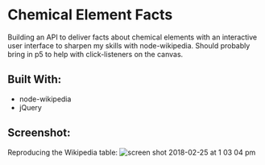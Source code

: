 # Chemical Element Facts
Building an API to deliver facts about chemical elements with an interactive user interface to sharpen my skills with node-wikipedia. Should probably bring in p5 to help with click-listeners on the canvas.

## Built With:
- node-wikipedia
- jQuery

## Screenshot:
Reproducing the Wikipedia table:
![screen shot 2018-02-25 at 1 03 04 pm](https://user-images.githubusercontent.com/29472568/36645317-64fdcb10-1a2c-11e8-841a-46dcbbb7f3b4.png)
